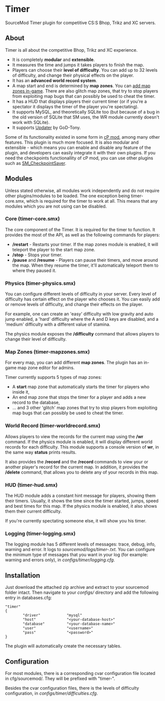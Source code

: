 Timer
=====

SourceMod Timer plugin for competitive CS:S Bhop, Trikz and XC servers.

About
-----

Timer is all about the competitive Bhop, Trikz and XC experience.

* It is completely **modular** and **extensible**.
* It measures the time and jumps it takes players to finish the map.
* Players can choose their **level of difficulty**. You can add up to 32 levels of difficulty, and change their physical effects on the player.
* It has an **advanced world record system**.
* A map start and end is determined by **map zones**. You can [add map zones in-game](http://www.youtube.com/watch?v=YAX7FAF_N8Q). There are also glitch map zones, that try to stop players from exploiting map bugs that can possibly be used to cheat the timer.
* It has a HUD that displays players their current timer (or if you're a spectator it displays the timer of the player you're spectating).
* It supports MySQL, and theoretically SQLite too (but because of a bug in the old version of SQLite that SM uses, the WR module currently doesn't work with SQLite).
* It supports [Updater](http://forums.alliedmods.net/showthread.php?t=169095) by GoD-Tony.

Some of its functionality existed in some form in [cP mod](http://forums.alliedmods.net/showthread.php?t=118354), among many other features. This plugin is much more focused. It is also modular and extensible - which means you can enable and disable any feature of the plugin, and developers can easily integrate it with their own plugins. If you need the checkpoints functionallity of cP mod, you can use other plugins such as [SM_CheckpointSaver](http://forums.alliedmods.net/showthread.php?t=118215).


Modules
-------

Unless stated otherwise, all modules work independently and do not require other plugins/modules to be loaded. The one exception being timer-core.smx, which is required for the timer to work at all. This means that any modules which you are not using can be disabled.


### Core (timer-core.smx)

The core component of the Timer. It is required for the timer to function. It provides the most of the API, as well as the following commands for players:

* **/restart** - Restarts your timer. If the map zones module is enabled, it will teleport the player to the start map zone.
* **/stop** - Stops your timer.
* **/pause** and **/resume** - Players can pause their timers, and move around the map. When they resume the timer, it'll automatically teleport them to where they paused it.


### Physics (timer-physics.smx)

You can configure different levels of difficulty in your server. Every level of difficulty has certain effect on the player who chooses it. You can easily add or remove levels of difficulty, and change their effects on the player.

For example, one can create an 'easy' difficulty with low gravity and auto jump enabled, a 'hard' difficulty where the A and D keys are disabled, and a 'medium' difficulty with a different value of stamina.

The physics module exposes the **/difficulty** command that allows players to change their level of difficulty.


### Map Zones (timer-mapzones.smx)

For every map, you can add different **map zones**. The plugin has an in-game map zone editor for admins. 

Timer currently supports 5 types of map zones: 

* A **start** map zone that automatically starts the timer for players who inside it,
* An end map zone that stops the timer for a player and adds a new record to the database,
* ... and 3 other 'glitch' map zones that try to stop players from exploiting map bugs that can possibly be used to cheat the timer.


### World Record (timer-worldrecord.smx)

Allows players to view the records for the current map using the **/wr** command. If the physics module is enabled, it will display different world records for each difficulty. This module supports a console version of **wr**, in the same way **status** prints results.

It also provides the **/record** and the **/record <name>** commands to view your or another player's record for the current map. In addition, it provides the **/delete** command, that allows you to delete any of your records in this map.


### HUD (timer-hud.smx)

The HUD module adds a constant hint message for players, showing them their timers. Usually, it shows the time since the timer started, jumps, speed and best times for this map. If the physics module is enabled, it also shows them their current difficulty.

If you're currently spectating someone else, it will show you his timer.


### Logging (timer-logging.smx)

The logging module has 5 different levels of messages: trace, debug, info, warning and error. It logs to *sourcemod/logs/timer-<date>.txt*. You can configure the minimum type of messages that you want in your log (for example: warning and errors only), in *configs/timer/logging.cfg*. 


Installation
------------

Just download the attached zip archive and extract to your sourcemod folder intact. Then navigate to your *configs/* directory and add the following entry in databases.cfg:

	"timer"
	{
			"driver"			"mysql"
			"host"				"<your-database-host>"
			"database"			"<your-database-name>"
			"user"				"<username>"
			"pass"				"<password>"
	}
		
The plugin will automatically create the necessary tables.


Configuration
-------------

For most modules, there is a corresponding cvar configuration file located in cfg/sourcemod/. They will be prefixed with "timer-". 

Besides the cvar configuration files, there is the levels of difficulty configuration, in *configs/timer/difficulties.cfg*.